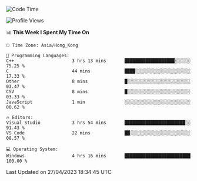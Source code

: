 <!--START_SECTION:waka-->
![Code Time](http://img.shields.io/badge/Code%20Time-56%20hrs%205%20mins-blue)

![Profile Views](http://img.shields.io/badge/Profile%20Views-0-blue)

📊 **This Week I Spent My Time On** 

```text
🕑︎ Time Zone: Asia/Hong_Kong

💬 Programming Languages: 
C++                      3 hrs 13 mins       ███████████████████░░░░░░   75.25 % 
C                        44 mins             ████░░░░░░░░░░░░░░░░░░░░░   17.33 % 
Other                    8 mins              █░░░░░░░░░░░░░░░░░░░░░░░░   03.47 % 
CSV                      8 mins              █░░░░░░░░░░░░░░░░░░░░░░░░   03.33 % 
JavaScript               1 min               ░░░░░░░░░░░░░░░░░░░░░░░░░   00.62 % 

🔥 Editors: 
Visual Studio            3 hrs 54 mins       ███████████████████████░░   91.43 % 
VS Code                  22 mins             ██░░░░░░░░░░░░░░░░░░░░░░░   08.57 % 

💻 Operating System: 
Windows                  4 hrs 16 mins       █████████████████████████   100.00 % 
```


 Last Updated on 27/04/2023 18:34:45 UTC
<!--END_SECTION:waka-->
